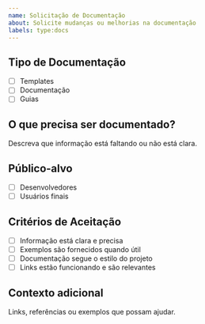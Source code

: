 ```yaml
---
name: Solicitação de Documentação
about: Solicite mudanças ou melhorias na documentação
labels: type:docs
---
```


## Tipo de Documentação
- [ ] Templates
- [ ] Documentação
- [ ] Guias

## O que precisa ser documentado?
Descreva que informação está faltando ou não está clara.

## Público-alvo
- [ ] Desenvolvedores
- [ ] Usuários finais

## Critérios de Aceitação
- [ ] Informação está clara e precisa
- [ ] Exemplos são fornecidos quando útil
- [ ] Documentação segue o estilo do projeto
- [ ] Links estão funcionando e são relevantes

## Contexto adicional
Links, referências ou exemplos que possam ajudar.